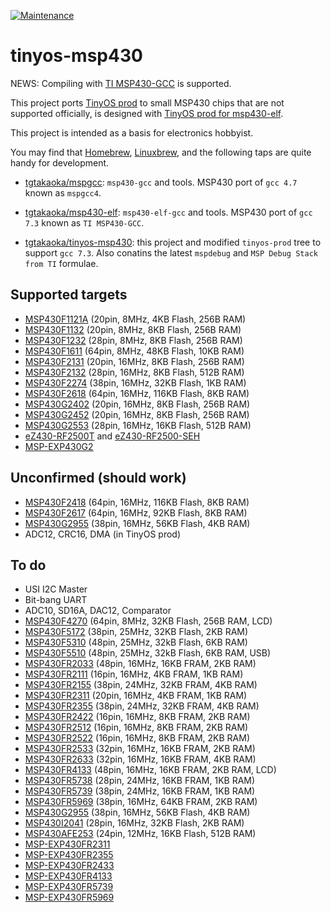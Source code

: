[![Maintenance](https://img.shields.io/badge/Maintained%3F-no-red.svg)](https://github.com/tgtakaoka/tinyos-msp430/)

tinyos-msp430
=============

NEWS: Compiling with [TI MSP430-GCC][] is supported.

This project ports [TinyOS prod][] to small MSP430 chips that are not
supported officially, is designed with [TinyOS prod for msp430-elf][].

This project is intended as a basis for electronics hobbyist.

You may find that [Homebrew][], [Linuxbrew][], and the following taps
are quite handy for development.

- [tgtakaoka/mspgcc][]: `msp430-gcc` and tools. MSP430 port of `gcc
  4.7` known as `mspgcc4`.

- [tgtakaoka/msp430-elf][]: `msp430-elf-gcc` and tools. MSP430 port of
  `gcc 7.3` known as `TI MSP430-GCC`.

- [tgtakaoka/tinyos-msp430][]: this project and modified `tinyos-prod`
  tree to support `gcc 7.3`.  Also conatins the latest `mspdebug` and
  `MSP Debug Stack from TI` formulae.

Supported targets
-----------------

* [MSP430F1121A](http://www.ti.com/product/MSP430F1121A) (20pin, 8MHz, 4KB Flash, 256B RAM)
* [MSP430F1132](http://www.ti.com/product/MSP430F1132) (20pin, 8MHz, 8KB Flash, 256B RAM)
* [MSP430F1232](http://www.ti.com/product/MSP430F1232) (28pin, 8MHz, 8KB Flash, 256B RAM)
* [MSP430F1611](http://www.ti.com/product/MSP430F1611) (64pin, 8MHz, 48KB Flash, 10KB RAM)
* [MSP430F2131](http://www.ti.com/product/MSP430F2131) (20pin, 16MHz, 8KB Flash, 256B RAM)
* [MSP430F2132](http://www.ti.com/product/MSP430F2132) (28pin, 16MHz, 8KB Flash, 512B RAM)
* [MSP430F2274](http://www.ti.com/product/MSP430F2274) (38pin, 16MHz, 32KB Flash, 1KB RAM)
* [MSP430F2618](http://www.ti.com/product/MSP430F2618) (64pin, 16MHz, 116KB Flash, 8KB RAM)
* [MSP430G2402](http://www.ti.com/product/MSP430G2402) (20pin, 16MHz, 8KB Flash, 256B RAM)
* [MSP430G2452](http://www.ti.com/product/MSP430G2452) (20pin, 16MHz, 8KB Flash, 256B RAM)
* [MSP430G2553](http://www.ti.com/product/MSP430G2553) (28pin, 16MHz, 16KB Flash, 512B RAM)
* [eZ430-RF2500T](http://www.ti.com/lit/pdf/slau227) and [eZ430-RF2500-SEH](http://www.ti.com/tool/ez430-rf2500-seh)
* [MSP-EXP430G2](http://www.ti.com/tool/MSP-EXP430G2)

Unconfirmed (should work)
-------------------------
* [MSP430F2418](http://www.ti.com/product/MSP430F2418) (64pin, 16MHz, 116KB Flash, 8KB RAM)
* [MSP430F2617](http://www.ti.com/product/MSP430F2617) (64pin, 16MHz, 92KB Flash, 8KB RAM)
* [MSP430G2955](http://www.ti.com/product/MSP430G2955) (38pin, 16MHz, 56KB Flash, 4KB RAM)
* ADC12, CRC16, DMA (in TinyOS prod)

To do
-----
* USI I2C Master
* Bit-bang UART
* ADC10, SD16A, DAC12, Comparator
* [MSP430F4270](http://www.ti.com/product/MSP430F4270) (64pin, 8MHz, 32KB Flash, 256B RAM, LCD)
* [MSP430F5172](http://www.ti.com/product/MSP430F5172) (38pin, 25MHz, 32KB Flash, 2KB RAM)
* [MSP430F5310](http://www.ti.com/product/MSP430F5310) (48pin, 25MHz, 32kB Flash, 6KB RAM)
* [MSP430F5510](http://www.ti.com/product/MSP430F5510) (48pin, 25MHz, 32kB Flash, 6KB RAM, USB)
* [MSP430FR2033](http://www.ti.com/product/MSP430FR2033) (48pin, 16MHz, 16KB FRAM, 2KB RAM)
* [MSP430FR2111](http://www.ti.com/product/MSP430FR2111) (16pin, 16MHz, 4KB FRAM, 1KB RAM)
* [MSP430FR2155](http://www.ti.com/product/MSP430FR2155) (38pin, 24MHz, 32KB FRAM, 4KB RAM)
* [MSP430FR2311](http://www.ti.com/product/MSP430FR2311) (20pin, 16MHz, 4KB FRAM, 1KB RAM)
* [MSP430FR2355](http://www.ti.com/product/MSP430FR2355) (38pin, 24MHz, 32KB FRAM, 4KB RAM)
* [MSP430FR2422](http://www.ti.com/product/MSP430FR2422) (16pin, 16MHz, 8KB FRAM, 2KB RAM)
* [MSP430FR2512](http://www.ti.com/product/MSP430FR2512) (16pin, 16MHz, 8KB FRAM, 2KB RAM)
* [MSP430FR2522](http://www.ti.com/product/MSP430FR2522) (16pin, 16MHz, 8KB FRAM, 2KB RAM)
* [MSP430FR2533](http://www.ti.com/product/MSP430FR2533) (32pin, 16MHz, 16KB FRAM, 2KB RAM)
* [MSP430FR2633](http://www.ti.com/product/MSP430FR2633) (32pin, 16MHz, 16KB FRAM, 4KB RAM)
* [MSP430FR4133](http://www.ti.com/product/MSP430FR4133) (48pin, 16MHz, 16KB FRAM, 2KB RAM, LCD)
* [MSP430FR5738](http://www.ti.com/product/MSP430FR5738) (28pin, 24MHz, 16KB FRAM, 1KB RAM)
* [MSP430FR5739](http://www.ti.com/product/MSP430FR5739) (38pin, 24MHz, 16KB FRAM, 1KB RAM)
* [MSP430FR5969](http://www.ti.com/product/MSP430FR5969) (38pin, 16MHz, 64KB FRAM, 2KB RAM)
* [MSP430G2955](http://www.ti.com/product/MSP430G2955) (38pin, 16MHz, 56KB Flash, 4KB RAM)
* [MSP430I2041](http://www.ti.com/product/MSP430I2041) (28pin, 16MHz, 32KB Flash, 2KB RAM)
* [MSP430AFE253](http://www.ti.com/product/MSP430AFE253) (24pin, 12MHz, 16KB Flash, 512B RAM)
* [MSP-EXP430FR2311](http://www.ti.com/tool/MSP-EXP430FR2311)
* [MSP-EXP430FR2355](http://www.ti.com/tool/MSP-EXP430FR2355)
* [MSP-EXP430FR2433](http://www.ti.com/tool/MSP-EXP430FR2433)
* [MSP-EXP430FR4133](http://www.ti.com/tool/MSP-EXP430FR4133)
* [MSP-EXP430FR5739](http://www.ti.com/tool/MSP-EXP430FR5739)
* [MSP-EXP430FR5969](http://www.ti.com/tool/MSP-EXP430FR5969)

[TI MSP430-GCC]: http://www.ti.com/tool/MSP430-GCC-OPENSOURCE
[TinyOS prod]: https://github.com/tp-freeforall/prod
[TinyOS prod for msp430-elf]: https://github.com/tgtakaoka/tinyos-prod/tree/msp430-elf
[Homebrew]: https://github.com/Homebrew/brew
[Linuxbrew]: https://github.com/Linuxbrew/brew
[tgtakaoka/mspgcc]: https://github.com/tgtakaoka/homebrew-mspgcc
[tgtakaoka/msp430-elf]: https://github.com/tgtakaoka/homebrew-msp430-elf
[tgtakaoka/tinyos-msp430]: https://github.com/tgtakaoka/homebrew-tinyos-msp430
